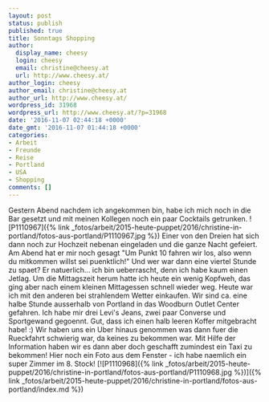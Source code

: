 ```yaml
---
layout: post
status: publish
published: true
title: Sonntags Shopping
author:
  display_name: cheesy
  login: cheesy
  email: christine@cheesy.at
  url: http://www.cheesy.at/
author_login: cheesy
author_email: christine@cheesy.at
author_url: http://www.cheesy.at/
wordpress_id: 31968
wordpress_url: http://www.cheesy.at/?p=31968
date: '2016-11-07 02:44:18 +0000'
date_gmt: '2016-11-07 01:44:18 +0000'
categories:
- Arbeit
- Freunde
- Reise
- Portland
- USA
- Shopping
comments: []
---
```

Gestern Abend nachdem ich angekommen bin, habe ich mich noch in die Bar gesetzt und mit meinen Kollegen noch ein paar Cocktails getrunken.
![P1110967]({% link _fotos/arbeit/2015-heute-puppet/2016/christine-in-portland/fotos-aus-portland/P1110967.jpg %})
Einer von den Dreien hat sich dann noch zur Hochzeit nebenan eingeladen und die ganze Nacht gefeiert. Am Abend hat er mir noch gesagt "Um Punkt 10 fahren wir los, also wenn du mitkommen willst sei puenktlich!" Und wer war dann eine viertel Stunde zu spaet? Er natuerlich... ich bin ueberrascht, denn ich habe kaum einen Jetlag. Um die Mittagszeit herum hatte ich heute ein wenig Kopfweh, das ging aber nach einem kleinen Mittagessen schnell wieder weg.
Heute war ich mit den anderen bei strahlendem Wetter einkaufen. Wir sind ca. eine halbe Stunde ausserhalb von Portland in das Woodburn Outlet Center gefahren. Ich habe mir drei Levi's Jeans, zwei paar Converse und Sportgewand gegoennt. Gut, dass ich einen halb leeren Koffer mitgebracht habe! :)
Wir haben uns ein Uber hinaus genommen was dann fuer die Rueckfahrt schwierig war, da keines zu bekommen war. Mit Hilfe der Information haben wir es dann aber doch geschafft zumindest ein Taxi zu bekommen!
Hier noch ein Foto aus dem Fenster - ich habe naemlich ein super Zimmer im 8. Stock!
[![P1110968]({% link _fotos/arbeit/2015-heute-puppet/2016/christine-in-portland/fotos-aus-portland/P1110968.jpg %})]({% link _fotos/arbeit/2015-heute-puppet/2016/christine-in-portland/fotos-aus-portland/index.md %})
